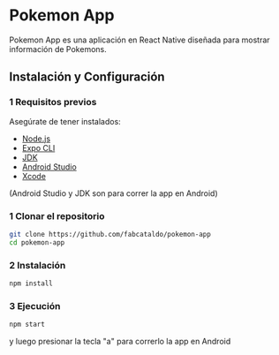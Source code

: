 # Pokemon App

Pokemon App es una aplicación en React Native diseñada para mostrar información de Pokemons.

## Instalación y Configuración

### 1️ **Requisitos previos**

Asegúrate de tener instalados:

- [Node.js](https://nodejs.org/)
- [Expo CLI](https://docs.expo.dev/more/expo-cli/)
- [JDK](https://www.oracle.com/ar/java/technologies/downloads/)
- [Android Studio](https://developer.android.com/studio)
- [Xcode]()

(Android Studio y JDK son para correr la app en Android)

### 1 **Clonar el repositorio**

```sh
git clone https://github.com/fabcataldo/pokemon-app
cd pokemon-app
```

### 2 **Instalación**

```sh
npm install
```

### 3 **Ejecución**

```sh
npm start
```

y luego presionar la tecla "a" para correrlo la app en Android
